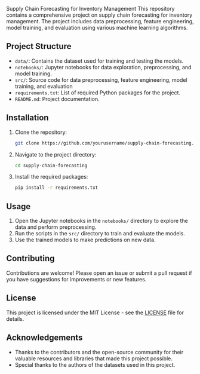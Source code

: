 Supply Chain Forecasting for Inventory Management
This repository contains a comprehensive project on supply chain forecasting for inventory management. The project includes data preprocessing, feature engineering, model training, and evaluation using various machine learning algorithms.
## Project Structure
- `data/`: Contains the dataset used for training and testing the models.
- `notebooks/`: Jupyter notebooks for data exploration, preprocessing, and model training.
- `src/`: Source code for data preprocessing, feature engineering, model training, and evaluation
- `requirements.txt`: List of required Python packages for the project.
- `README.md`: Project documentation.
## Installation
1. Clone the repository:
    ```bash
    git clone https://github.com/yourusername/supply-chain-forecasting.git
    ```
2. Navigate to the project directory:
    ```bash
    cd supply-chain-forecasting
    ```
3. Install the required packages:
    ```bash
    pip install -r requirements.txt
    ```
## Usage
1. Open the Jupyter notebooks in the `notebooks/` directory to explore the data and perform preprocessing.
2. Run the scripts in the `src/` directory to train and evaluate the models.
3. Use the trained models to make predictions on new data.
## Contributing
Contributions are welcome! Please open an issue or submit a pull request if you have suggestions for improvements or new features.
## License
This project is licensed under the MIT License - see the [LICENSE](LICENSE) file for details.
## Acknowledgements
- Thanks to the contributors and the open-source community for their valuable resources and libraries that made this project possible.
- Special thanks to the authors of the datasets used in this project.   